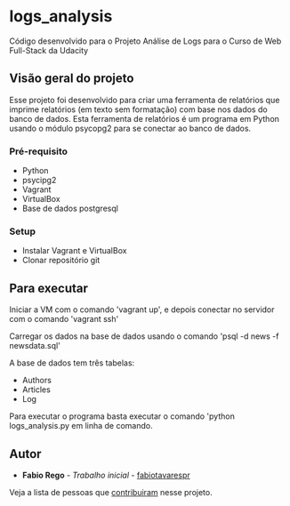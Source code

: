 # logs_analysis
Código desenvolvido para o Projeto Análise de Logs para o Curso de Web Full-Stack da Udacity

## Visão geral do projeto
Esse projeto foi desenvolvido para criar uma ferramenta de relatórios que imprime relatórios (em texto sem formatação) com base nos dados do banco de dados.
Esta ferramenta de relatórios é um programa em Python usando o módulo psycopg2 para se conectar ao banco de dados.

### Pré-requisito
 - Python
 - psycipg2
 - Vagrant
 - VirtualBox
 - Base de dados postgresql

### Setup
 - Instalar Vagrant e VirtualBox
 - Clonar repositório git

## Para executar
Iniciar a VM com o comando 'vagrant up', e depois conectar no servidor com o comando 'vagrant ssh'

Carregar os dados na base de dados usando o comando 'psql -d news -f newsdata.sql' 

A base de dados tem três tabelas:
 - Authors
 - Articles
 - Log

Para executar o programa basta executar o comando 'python logs_analysis.py em linha de comando.

## Autor

* **Fabio Rego** - *Trabalho inicial* - [fabiotavarespr](https://github.com/fabiotavarespr)

Veja a lista de pessoas que [contribuiram](https://github.com/fabiotavarespr/Movie/contributors) nesse projeto.
